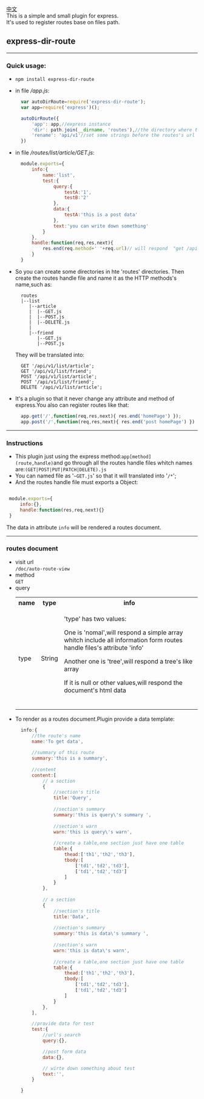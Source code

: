 [中文](./README_zh.md)  
This is a simple and small plugin for express.  
It's used to register routes base on files path. 

## express-dir-route
---
### Quick usage:
* `npm install express-dir-route`
* in file */app.js*:
  ```javascript
    var autoDirRoute=require('express-dir-route');
    var app=require('express')();

    autoDirRoute({
        'app': app,//express instance 
        'dir': path.join(__dirname, 'routes'),//the directory where the routes file is
        'rename': 'api/v1'//set some strings before the routes's url
    })
  ```
  
* in file */routes/list/article/GET.js*:
  ```javascript
    module.exports={
        info:{
            name:'list',
            test:{
                query:{
                    testA:'1',
                    testB:'2'
                },
                data:{
                    testA:'this is a post data'
                },
                text:'you can write down something'
            }
        },
        handle:function(req,res,next){
            res.end(req.method+' '+req.url)// will respond  "get /api/v1/list/article"
        }
    }
  ```

* So you can create some directories in hte 'routes' directories.
Then create the routes handle file and name it as the HTTP methods's name,such as:
  ```
    routes
    |--list
       |--article
       |  |--GET.js
       |  |--POST.js
       |  |--DELETE.js
       |  
       |--friend
          |--GET.js
          |--POST.js
  ```
  They will be translated into:
  ```http
    GET '/api/v1/list/article';
    GET '/api/v1/list/friend';
    POST '/api/v1/list/article';
    POST '/api/v1/list/friend';
    DELETE '/api/v1/list/article';
  ```

* It's a plugin so that it never change any attribute and method of express.You also can register routes like that:
  ```javascript
    app.get('/',function(req,res,next){ res.end('homePage') }); 
    app.post('/',function(req,res,next){ res.end('post homePage') }) 
  ```

---
### Instructions
* This plugin just using the express method:`app[method](route,handle)`and go through all the routes handle files whitch names are:`(GET|POST|PUT|PATCH|DELETE).js`
* You can named file as '`~GET.js`' so that it will translated into '`/*`';
* And the routes handle file must exports a Object:
 ```javascript 
 
  module.exports={
      info:{},
      handle:function(res,req,next){}
  }
  ``` 
  The data in attribute `info` will be rendered a routes document.

---
###  routes document
* visit url  
`/doc/auto-route-view`
* method  
`GET`
* query<table>
        <tr><th>name</th><th>type</th><th>info</th></tr>
        <tr><td>type</td><td>String</td><td>
            <p>'type' has two values:</p>
            <p>One is 'nomal',will respond a simple array whitch include all information form routes handle files's attribute 'info'</p>
            <p>Another one is 'tree',will respond a tree's like array</p>
            <p>If it is null or other values,will respond the document's html data</p>    
        </td></tr>
  </table>
* To render as a routes document.Plugin provide a data template:
  ```javascript
    info:{
        //the route's name
        name:'To get data',
        
        //summary of this route
        summary:'this is a summary',
        
        //content
        content:[
            // a section
            {
                //section's title
                title:'Query',
                
                //section's summary
                summary:'this is query\'s summary ',
                
                //section's warn
                warn:'this is query\'s warn',
                
                //create a table,one section just have one table
                table:{
                    thead:['th1','th2','th3'],
                    tbody:[
                        ['td1','td2','td3'],
                        ['td1','td2','td3']
                    ]
                }
            },
            
            // a section
            {
                //section's title
                title:'Data',
                
                //section's summary
                summary:'this is data\'s summary ',
                
                //section's warn
                warn:'this is data\'s warn',
                
                //create a table,one section just have one table
                table:{
                    thead:['th1','th2','th3'],
                    tbody:[
                        ['td1','td2','td3'],
                        ['td1','td2','td3']
                    ]
                }
            },
        ],

        //provide data for test
        test:{
            //url's search
            query:{},

            //post form data
            data:{},

            // wirte down something about test 
            text:'',
        }

    }
  ```

